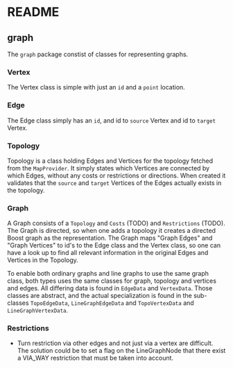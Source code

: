 README
======

graph
-----

The `graph` package constist of classes for representing graphs.

### Vertex
The Vertex class is simple with just an `id` and a `point` location.

### Edge
The Edge class simply has an `id`, and id to `source` Vertex and id to `target` Vertex.

### Topology
Topology is a class holding Edges and Vertices for the topology fetched from the `MapProvider`. It simply states which Vertices are connected by which Edges, without any costs or restrictions or directions. When created it validates that the `source` and `target` Vertices of the Edges actually exists in the topology.

### Graph
A Graph consists of a `Topology` and `Costs` (TODO) and `Restrictions` (TODO). The Graph is directed, so when one adds a topology it creates a directed Boost graph as the representation. The Graph maps "Graph Edges" and "Graph Vertices" to id's to the Edge class and the Vertex class, so one can have a look up to find all relevant information in the original Edges and Vertices in the Topology.


To enable both ordinary graphs and line graphs to use the same graph class, both types uses the same classes for graph, topology and vertices and edges. All differing data is found in `EdgeData` and `VertexData`. Those classes are abstract, and the actual specialization is found in the sub-classes `TopoEdgeData`, `LineGraphEdgeData` and `TopoVertexData` and `LineGraphVertexData`.

### Restrictions

- Turn restriction via other edges and not just via a vertex are difficult. The solution could be to set a flag on the LineGraphNode that there exist a VIA_WAY restriction that must be taken into account.